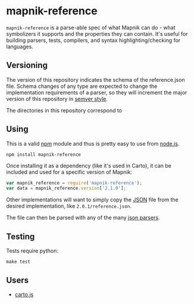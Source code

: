 # mapnik-reference

`mapnik-reference` is a parse-able spec of what Mapnik can do - what symbolizers
it supports and the properties they can contain. It's useful for building
parsers, tests, compilers, and syntax highlighting/checking for languages.

## Versioning

The version of this repository indicates the schema of the reference.json file.
Schema changes of any type are expected to change the implementation requirements
of a parser, so they will increment the major version of this repository in
[semver style](http://semver.org/).

The directories in this repository correspond to 

## Using

This is a valid [npm](http://npmjs.org/) module and thus is pretty easy to use from
[node.js](http://nodejs.org/).

    npm install mapnik-reference

Once installing it as a dependency (like it's used in Carto), it can be included
and used for a specific version of Mapnik:

```javascript
var mapnik_reference = require('mapnik-reference');
var data = mapnik_reference.version['2.1.0'];
```

Other implementations will want to simply copy the [JSON](http://www.json.org/) file
from the desired implementation, like `2.0.1/reference.json`.

The file can then be parsed with any of the many [json parsers](http://www.json.org/).

## Testing

Tests require python:

    make test

## Users

* [carto.js](https://github.com/mapbox/carto)
